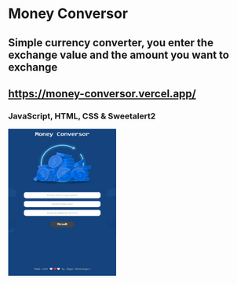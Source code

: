 # Money Conversor 
## Simple currency converter, you enter the exchange value and the amount you want to exchange
## https://money-conversor.vercel.app/
### JavaScript, HTML, CSS & Sweetalert2
<img src = '/Images/moneyConversor.png' height = '300px' width = '220px'>
